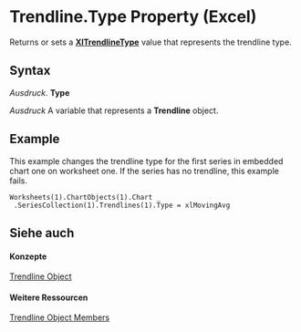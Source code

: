 
# Trendline.Type Property (Excel)

Returns or sets a  **[XlTrendlineType](00a95fb4-00f7-7630-2298-ef3bd7331f89.md)** value that represents the trendline type.


## Syntax

 _Ausdruck_. **Type**

 _Ausdruck_ A variable that represents a **Trendline** object.


## Example

This example changes the trendline type for the first series in embedded chart one on worksheet one. If the series has no trendline, this example fails.


```
Worksheets(1).ChartObjects(1).Chart _ 
 .SeriesCollection(1).Trendlines(1).Type = xlMovingAvg
```


## Siehe auch


#### Konzepte


[Trendline Object](5c04b065-57f4-a059-7c22-50612bd727ea.md)
#### Weitere Ressourcen


[Trendline Object Members](http://msdn.microsoft.com/library/b63cecc4-6151-f66c-8d73-9f66850046b1%28Office.15%29.aspx)